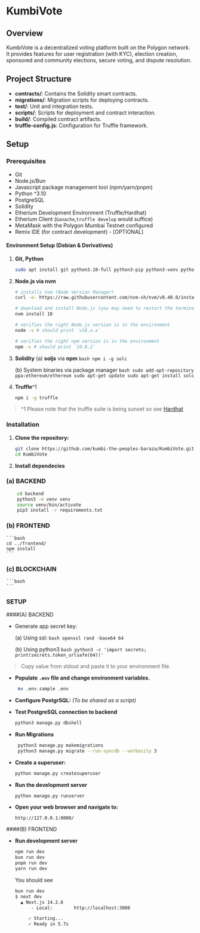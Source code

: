 # KumbiVote

## Overview

KumbiVote is a decentralized voting platform built on the Polygon network. It provides features for user registration (with KYC), election creation, sponsored and community elections, secure voting, and dispute resolution.

## Project Structure

- **contracts/**: Contains the Solidity smart contracts.
- **migrations/**: Migration scripts for deploying contracts.
- **test/**: Unit and integration tests.
- **scripts/**: Scripts for deployment and contract interaction.
- **build/**: Compiled contract artifacts.
- **truffle-config.js**: Configuration for Truffle framework.

## Setup

### Prerequisites
- Git
- Node.js/Bun
- Javascript package management tool (npm/yarn/pnpm)
- Python ^3.10
- PostgreSQL
- Solidity
- Etherium Development Environment (Truffle/Hardhat)
- Etherium Client (`Ganache`,`truffle develop` would suffice)
- MetaMask with the Polygon Mumbai Testnet configured
- Remix IDE (for contract development) - [OPTIONAL]

#### Environment Setup (Debian & Derivatives)
1. **Git, Python**
    ```bash
    sudo apt install git python3.10-full python3-pip python3-venv python3-pip-whl postgresql-14
    ```

2. **Node.js via nvm**
    ```bash
    # installs nvm (Node Version Manager)
    curl -o- https://raw.githubusercontent.com/nvm-sh/nvm/v0.40.0/install.sh | bash

    # download and install Node.js (you may need to restart the terminal)
    nvm install 18

    # verifies the right Node.js version is in the environment
    node -v # should print `v18.x.x`

    # verifies the right npm version is in the environment
    npm -v # should print `10.8.2`
    ```


3. **Solidity**
    (a) **soljs** via **npm**
        ```bash
        npm i -g solc
        ```

     (b) System binaries via package manager
        ```bash
        sudo add-apt-repository ppa:ethereum/ethereum
        sudo apt-get update
        sudo apt-get install solc
        ```

4. **Truffle**^1
    ```bash
    npm i -g truffle
    ```

>^1 Please note that the truffle suite is being sunset so see
[Hardhat](https://www.hardhat.org/)


### Installation

1. **Clone the repository:**
   ```bash
   git clone https://github.com/kumbi-the-peoples-baraza/KumbiVote.git
   cd KumbiVote
   ```

2. **Install dependecies**
### (a) BACKEND
```bash
    cd backend
    python3 -m venv venv
    source venv/bin/activate
    pip3 install -r requirements.txt
```
### (b) FRONTEND
    ```bash
    cd ../frontend/
    npm install
    ```

### (c) BLOCKCHAIN
    ```bash
    ```

### SETUP
####(A) BACKEND
- Generate app secret key:

    (a) Using ssl:
        ```bash
        openssl rand -base64 64
        ```

    (b) Using python3
        ```bash
        python3 -c 'import secrets; print(secrets.token_urlsafe(64))'
        ```
> Copy value from stdout and paste it to your environment file.

- **Populate `.env` file and change environment variables.**

   ```bash
    mv .env.sample .env
    ```

- **Configure PostgrSQL:**
*(To be shared as a script)*

- **Test PostgreSQL connection to backend**

    ```bash
    python3 manage.py dbshell
    ```

- **Run Migrations**

    ```bash
     python3 manage.py makemigrations
     python3 manage.py migrate --run-syncdb --verbosity 3
     ```

- **Create a superuser:**

    ```bash
    python manage.py createsuperuser
    ```

- **Run the development server**

    ```bash
    python manage.py runserver
    ```

- **Open your web browser and navigate to:**

    ```
    http://127.0.0.1:8000/
    ```

####(B) FRONTEND
- **Run development server**

    ```bash
    npm run dev
    bun run dev
    pnpm run dev
    yarn run dev
    ```
    You should see
    ```bash
    bun run dev
    $ next dev
      ▲ Next.js 14.2.6
          - Local:        http://localhost:3000

         ✓ Starting...
         ✓ Ready in 5.7s
    ```





